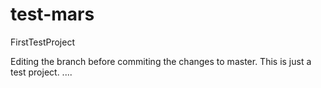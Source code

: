 # test-mars
FirstTestProject

Editing the branch before commiting the changes to master. This is just a test project.
....